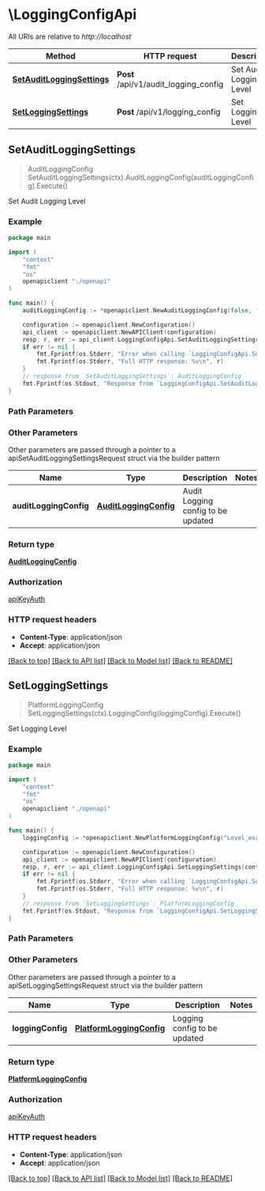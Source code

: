 # \LoggingConfigApi

All URIs are relative to *http://localhost*

Method | HTTP request | Description
------------- | ------------- | -------------
[**SetAuditLoggingSettings**](LoggingConfigApi.md#SetAuditLoggingSettings) | **Post** /api/v1/audit_logging_config | Set Audit Logging Level
[**SetLoggingSettings**](LoggingConfigApi.md#SetLoggingSettings) | **Post** /api/v1/logging_config | Set Logging Level



## SetAuditLoggingSettings

> AuditLoggingConfig SetAuditLoggingSettings(ctx).AuditLoggingConfig(auditLoggingConfig).Execute()

Set Audit Logging Level

### Example

```go
package main

import (
    "context"
    "fmt"
    "os"
    openapiclient "./openapi"
)

func main() {
    auditLoggingConfig := *openapiclient.NewAuditLoggingConfig(false, false) // AuditLoggingConfig | Audit Logging config to be updated

    configuration := openapiclient.NewConfiguration()
    api_client := openapiclient.NewAPIClient(configuration)
    resp, r, err := api_client.LoggingConfigApi.SetAuditLoggingSettings(context.Background()).AuditLoggingConfig(auditLoggingConfig).Execute()
    if err != nil {
        fmt.Fprintf(os.Stderr, "Error when calling `LoggingConfigApi.SetAuditLoggingSettings``: %v\n", err)
        fmt.Fprintf(os.Stderr, "Full HTTP response: %v\n", r)
    }
    // response from `SetAuditLoggingSettings`: AuditLoggingConfig
    fmt.Fprintf(os.Stdout, "Response from `LoggingConfigApi.SetAuditLoggingSettings`: %v\n", resp)
}
```

### Path Parameters



### Other Parameters

Other parameters are passed through a pointer to a apiSetAuditLoggingSettingsRequest struct via the builder pattern


Name | Type | Description  | Notes
------------- | ------------- | ------------- | -------------
 **auditLoggingConfig** | [**AuditLoggingConfig**](AuditLoggingConfig.md) | Audit Logging config to be updated | 

### Return type

[**AuditLoggingConfig**](AuditLoggingConfig.md)

### Authorization

[apiKeyAuth](../README.md#apiKeyAuth)

### HTTP request headers

- **Content-Type**: application/json
- **Accept**: application/json

[[Back to top]](#) [[Back to API list]](../README.md#documentation-for-api-endpoints)
[[Back to Model list]](../README.md#documentation-for-models)
[[Back to README]](../README.md)


## SetLoggingSettings

> PlatformLoggingConfig SetLoggingSettings(ctx).LoggingConfig(loggingConfig).Execute()

Set Logging Level

### Example

```go
package main

import (
    "context"
    "fmt"
    "os"
    openapiclient "./openapi"
)

func main() {
    loggingConfig := *openapiclient.NewPlatformLoggingConfig("Level_example", int32(123), "RolloverPattern_example") // PlatformLoggingConfig | Logging config to be updated

    configuration := openapiclient.NewConfiguration()
    api_client := openapiclient.NewAPIClient(configuration)
    resp, r, err := api_client.LoggingConfigApi.SetLoggingSettings(context.Background()).LoggingConfig(loggingConfig).Execute()
    if err != nil {
        fmt.Fprintf(os.Stderr, "Error when calling `LoggingConfigApi.SetLoggingSettings``: %v\n", err)
        fmt.Fprintf(os.Stderr, "Full HTTP response: %v\n", r)
    }
    // response from `SetLoggingSettings`: PlatformLoggingConfig
    fmt.Fprintf(os.Stdout, "Response from `LoggingConfigApi.SetLoggingSettings`: %v\n", resp)
}
```

### Path Parameters



### Other Parameters

Other parameters are passed through a pointer to a apiSetLoggingSettingsRequest struct via the builder pattern


Name | Type | Description  | Notes
------------- | ------------- | ------------- | -------------
 **loggingConfig** | [**PlatformLoggingConfig**](PlatformLoggingConfig.md) | Logging config to be updated | 

### Return type

[**PlatformLoggingConfig**](PlatformLoggingConfig.md)

### Authorization

[apiKeyAuth](../README.md#apiKeyAuth)

### HTTP request headers

- **Content-Type**: application/json
- **Accept**: application/json

[[Back to top]](#) [[Back to API list]](../README.md#documentation-for-api-endpoints)
[[Back to Model list]](../README.md#documentation-for-models)
[[Back to README]](../README.md)

